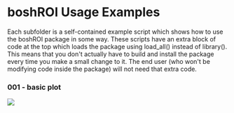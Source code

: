 # boshROI Usage Examples
Each subfolder is a self-contained example script which shows how to use the boshROI package in some way. These scripts have an extra block of code at the top which loads the package using load_all() instead of library(). This means that you don't actually have to build and install the package every time you make a small change to it. The end user (who won't be modifying code inside the package) will not need that extra code.

### 001 - basic plot
![]("001%20-%20basic%20plot/output.png")
